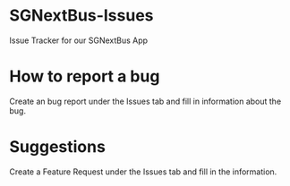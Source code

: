 # SGNextBus-Issues
Issue Tracker for our SGNextBus App

# How to report a bug
Create an bug report under the Issues tab and fill in information about the bug.

# Suggestions
Create a Feature Request under the Issues tab and fill in the information.

